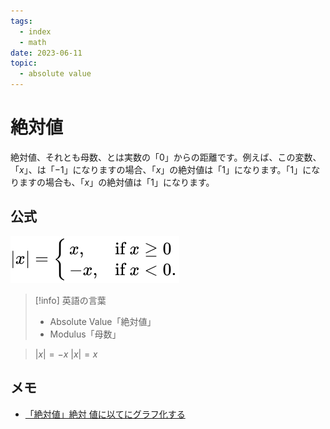 ```yaml
---
tags:
  - index
  - math
date: 2023-06-11
topic:
  - absolute value
---
```


# 絶対値

絶対値、それとも母数、とは実数の「$0$」からの距離です。例えば、この変数、「$x$」、は「$-1$」になりますの場合、「$x$」の絶対値は「$1$」になります。「$1$」になりますの場合も、「$x$」の絶対値は「$1$」になります。

## 公式

![](2081a5ca887ae441236a175ae4a7f451e4632920.svg)

> [!info] 英語の言葉
> 
> - Absolute Value「絶対値」
> - Modulus「母数」

> $\lvert x \rvert = -x$
> $\lvert x \rvert = x$

## メモ

- [「絶対値」絶対  値に以てにグラフ化する](20230613-「絶対値」絶対%20%20値に以てにグラフ化する.md)

